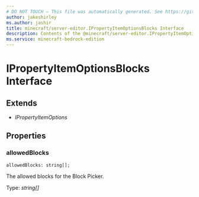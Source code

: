 ```yaml
---
# DO NOT TOUCH — This file was automatically generated. See https://github.com/mojang/minecraftapidocsgenerator to modify descriptions, examples, etc.
author: jakeshirley
ms.author: jashir
title: minecraft/server-editor.IPropertyItemOptionsBlocks Interface
description: Contents of the @minecraft/server-editor.IPropertyItemOptionsBlocks class.
ms.service: minecraft-bedrock-edition
---
```

# IPropertyItemOptionsBlocks Interface

## Extends
- *IPropertyItemOptions*

## Properties

### **allowedBlocks**
`allowedBlocks: string[];`

The allowed blocks for the Block Picker.

Type: *string[]*
